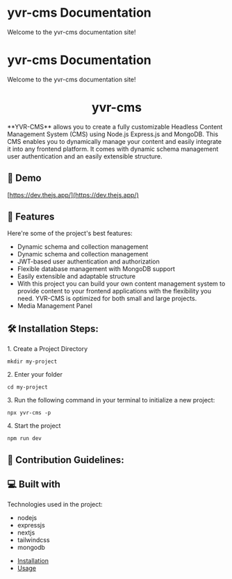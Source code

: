 # yvr-cms Documentation

Welcome to the yvr-cms documentation site!

# yvr-cms Documentation

Welcome to the yvr-cms documentation site!

<h1 align="center" id="title">yvr-cms</h1>

<p id="description">**YVR-CMS** allows you to create a fully customizable Headless Content Management System (CMS) using Node.js Express.js and MongoDB. This CMS enables you to dynamically manage your content and easily integrate it into any frontend platform. It comes with dynamic schema management user authentication and an easily extensible structure.</p>

<h2>🚀 Demo</h2>

[https://dev.thejs.app/](https://dev.thejs.app/)

  
  
<h2>🧐 Features</h2>

Here're some of the project's best features:

*   Dynamic schema and collection management
*   Dynamic schema and collection management
*   JWT-based user authentication and authorization
*   Flexible database management with MongoDB support
*   Easily extensible and adaptable structure
*   With this project you can build your own content management system to provide content to your frontend applications with the flexibility you need. YVR-CMS is optimized for both small and large projects.
*   Media Management Panel

<h2>🛠️ Installation Steps:</h2>

<p>1. Create a Project Directory</p>

```
mkdir my-project
```

<p>2. Enter your folder</p>

```
cd my-project
```

<p>3. Run the following command in your terminal to initialize a new project:</p>

```
npx yvr-cms -p
```

<p>4. Start the project</p>

```
npm run dev
```

<h2>🍰 Contribution Guidelines:</h2>

  
  
<h2>💻 Built with</h2>

Technologies used in the project:

*   nodejs
*   expressjs
*   nextjs
*   tailwindcss
*   mongodb

- [Installation](https://bilalyaver.github.io/yvr-cms/docs/)
- [Usage](https://bilalyaver.github.io/yvr-cms/docs/usage.md)